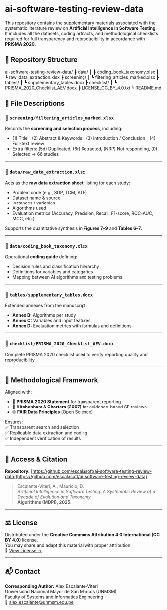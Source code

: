 # ai-software-testing-review-data

This repository contains the supplementary materials associated with the systematic literature review on **Artificial Intelligence in Software Testing**.  
It includes all the datasets, coding artifacts, and methodological checklists required for full transparency and reproducibility in accordance with **PRISMA 2020**.

## 📁 Repository Structure

ai-software-testing-review-data/
┣ data/
┃ ┣ coding_book_taxonomy.xlsx
┃ ┗ raw_data_extraction.xlsx
┣ screening/
┃ ┗ filtering_articles_marked.xlsx
┣ tables/
┃ ┗ supplementary_tables.docx
┣ checklist/
┃ ┗ PRISMA_2020_Checklist_AEV.docx
┣ LICENSE_CC_BY_4.0.txt
┗ README.md

## 📂 File Descriptions  

### 🔹 `screening/filtering_articles_marked.xlsx`
Records the **screening and selection process**, including:
- (1) Title (2) Abstract & Keywords (3) Introduction / Conclusion (4) Full-text review  
- Extra filters: (5d) Duplicated, (6r) Retracted, (NRP) Not responding, (0) Selected → 66 studies  

---

### 🔹 `data/raw_data_extraction.xlsx`
Acts as the **raw data extraction sheet**, listing for each study:  
- Problem code (e.g., SDP, TCM, ATE)  
- Dataset name & source  
- Instances / variables  
- Algorithms used  
- Evaluation metrics (Accuracy, Precision, Recall, F1-score, ROC-AUC, MCC, etc.)  

Supports the quantitative synthesis in **Figures 7–9** and **Tables 6–7**.

---

### 🔹 `data/coding_book_taxonomy.xlsx`
Operational **coding guide** defining:
- Decision rules and classification hierarchy  
- Definitions for variables and categories  
- Mapping between AI algorithms and testing problems  

---

### 🔹 `tables/supplementary_tables.docx`
Extended annexes from the manuscript:  
- **Annex B:** Algorithms per study  
- **Annex C:** Variables and input features  
- **Annex D:** Evaluation metrics with formulas and definitions  

---

### 🔹 `checklist/PRISMA_2020_Checklist_AEV.docx`
Complete PRISMA 2020 checklist used to verify reporting quality and reproducibility.

---

## 🧠 Methodological Framework  

Aligned with:
- 📘 **PRISMA 2020 Statement** for transparent reporting  
- 🧩 **Kitchenham & Charters (2007)** for evidence-based SE reviews  
- 🌐 **FAIR Data Principles** (Open Science)  

Ensures:  
✅ Transparent search and selection  
✅ Replicable data extraction and coding  
✅ Independent verification of results  

---

## 🔗 Access & Citation  

**Repository:** [https://github.com/escalasoft/ai-software-testing-review-data](https://github.com/escalasoft/ai-software-testing-review-data)

> Escalante-Viteri, A.; Mauricio, D.  
> *Artificial Intelligence in Software Testing: A Systematic Review of a Decade of Evolution and Taxonomy.*  
> **Algorithms (MDPI), 2025.**

---

## ⚖️ License  

Distributed under the **Creative Commons Attribution 4.0 International (CC BY 4.0)** license.  
You may share and adapt this material with proper attribution.  
📜 [View License →](https://creativecommons.org/licenses/by/4.0/)

---

## 📬 Contact  

**Corresponding Author:** Alex Escalante-Viteri  
Universidad Nacional Mayor de San Marcos (UNMSM)  
Faculty of Systems and Informatics Engineering  
📧 [alex.escalante@unmsm.edu.pe](mailto:alex.escalante@unmsm.edu.pe)






